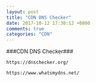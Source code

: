 ```yaml
---
layout: post
title: "CDN DNS Checker"
date: 2017-10-12 17:30:12 +0800
comments: true
categories: "CDN"
---
```


###CDN DNS Checker###

```
https://dnschecker.org/
```

```
https://www.whatsmydns.net/
```